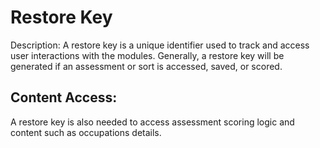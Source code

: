 # Restore Key

Description:
A restore key is a unique identifier used to track and access user interactions with the modules.  Generally, a restore key will be generated if an assessment or sort is accessed, saved, or scored.

## Content Access:
A restore key is also needed to access assessment scoring logic and content such as occupations details.